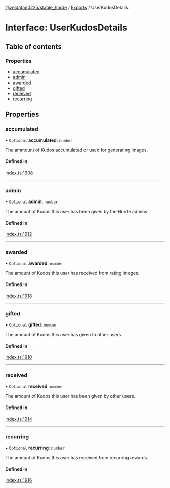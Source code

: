[@zeldafan0225/stable_horde](../README.md) / [Exports](../modules.md) / UserKudosDetails

# Interface: UserKudosDetails

## Table of contents

### Properties

- [accumulated](UserKudosDetails.md#accumulated)
- [admin](UserKudosDetails.md#admin)
- [awarded](UserKudosDetails.md#awarded)
- [gifted](UserKudosDetails.md#gifted)
- [received](UserKudosDetails.md#received)
- [recurring](UserKudosDetails.md#recurring)

## Properties

### accumulated

• `Optional` **accumulated**: `number`

The ammount of Kudos accumulated or used for generating images.

#### Defined in

[index.ts:1908](https://github.com/ZeldaFan0225/stable_horde/blob/da4b9dc/index.ts#L1908)

___

### admin

• `Optional` **admin**: `number`

The amount of Kudos this user has been given by the Horde admins.

#### Defined in

[index.ts:1912](https://github.com/ZeldaFan0225/stable_horde/blob/da4b9dc/index.ts#L1912)

___

### awarded

• `Optional` **awarded**: `number`

The amount of Kudos this user has received from rating images.

#### Defined in

[index.ts:1918](https://github.com/ZeldaFan0225/stable_horde/blob/da4b9dc/index.ts#L1918)

___

### gifted

• `Optional` **gifted**: `number`

The amount of Kudos this user has given to other users.

#### Defined in

[index.ts:1910](https://github.com/ZeldaFan0225/stable_horde/blob/da4b9dc/index.ts#L1910)

___

### received

• `Optional` **received**: `number`

The amount of Kudos this user has been given by other users.

#### Defined in

[index.ts:1914](https://github.com/ZeldaFan0225/stable_horde/blob/da4b9dc/index.ts#L1914)

___

### recurring

• `Optional` **recurring**: `number`

The amount of Kudos this user has received from recurring rewards.

#### Defined in

[index.ts:1916](https://github.com/ZeldaFan0225/stable_horde/blob/da4b9dc/index.ts#L1916)
